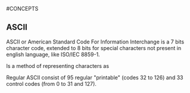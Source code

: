 #CONCEPTS 

## ASCII 

ASCII or American Standard Code For Information Interchange is a 7 bits character code, extended to 8 bits for special characters not present in english language, like ISO/IEC 8859-1. 

Is a method of representing characters as 

Regular ASCII consist of 95 regular "printable" (codes 32 to 126) and 33 control codes (from 0 to 31 and 127). 